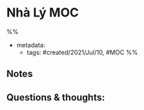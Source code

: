 # Nhà Lý MOC

%% 
- metadata:
	- tags: #created/2021/Jul/10, #MOC 
%%


## Notes

## Questions & thoughts:

